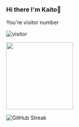 ### Hi there I'm Kaito👋

You're visitor number 

![visitor](https://profile-counter.glitch.me/Kaito117/count.svg)

<img height="180em" src="https://github-readme-stats.vercel.app/api?username=Kaito117&show_icons=true&hide_border=true&&count_private=true&include_all_commits=true&theme=gruvbox" />


![GitHub Streak](https://github-readme-streak-stats.herokuapp.com?user=Kaito117&theme=highcontrast&date_format=j%20M%5B%20Y%5D&background=000000&border=7536B2&stroke=9243DD&ring=89502D&currStreakNum=D280FF&sideNums=BC52FF&currStreakLabel=64EAE2&sideLabels=48A8A2&dates=A42EE5)

<!--
**Kaito117/Kaito117** is a ✨ _special_ ✨ repository because its `README.md` (this file) appears on your GitHub profile.

Here are some ideas to get you started:

- 🔭 I’m currently working on ...
- 🌱 I’m currently learning ...
- 👯 I’m looking to collaborate on ...
- 🤔 I’m looking for help with ...
- 💬 Ask me about ...
- 📫 How to reach me: ...
- 😄 Pronouns: ...
- ⚡ Fun fact: ...
-->
